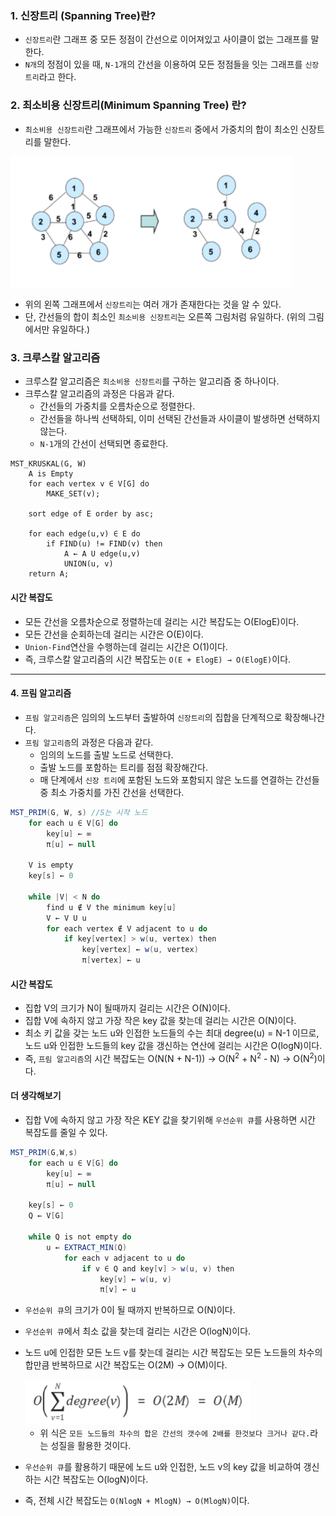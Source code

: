 ### 1. 신장트리 (Spanning Tree)란?

- `신장트리`란 그래프 중 모든 정점이 간선으로 이어져있고 사이클이 없는 그래프를 말한다.
- `N개`의 정점이 있을 때, `N-1`개의 간선을 이용하여 모든 정점들을 잇는 그래프를 `신장트리`라고 한다.



### 2. 최소비용 신장트리(Minimum Spanning Tree) 란?

- `최소비용 신장트리`란 그래프에서 가능한 `신장트리` 중에서 가중치의 합이 최소인 신장트리를 말한다.

<img src="../자료/신장트리.png" style="zoom:80%;" />

- 위의 왼쪽 그래프에서 `신장트리`는 여러 개가 존재한다는 것을 알 수 있다.
- 단, 간선들의 합이 최소인 `최소비용 신장트리`는 오른쪽 그림처럼 유일하다. (위의 그림에서만 유일하다.)



### 3. 크루스칼 알고리즘

- 크루스칼 알고리즘은 `최소비용 신장트리`를 구하는 알고리즘 중 하나이다.
- 크루스칼 알고리즘의 과정은 다음과 같다.
  - 간선들의 가중치를 오름차순으로 정렬한다.
  - 간선들을 하나씩 선택하되, 이미 선택된 간선들과 사이클이 발생하면 선택하지 않는다.
  - `N-1`개의 간선이 선택되면 종료한다.

``` 
MST_KRUSKAL(G, W)
    A is Empty
    for each vertex v ∈ V[G] do
        MAKE_SET(v);

	sort edge of E order by asc;

	for each edge(u,v) ∈ E do
        if FIND(u) != FIND(v) then
        	A ← A U edge(u,v)
        	UNION(u, v)
	return A;
```

#### 시간 복잡도

- 모든 간선을 오름차순으로 정렬하는데 걸리는 시간 복잡도는 O(ElogE)이다.
- 모든 간선을 순회하는데 걸리는 시간은 O(E)이다.
- `Union-Find`연산을 수행하는데 걸리는 시간은 O(1)이다.
- 즉, 크루스칼 알고리즘의 시간 복잡도는 `O(E + ElogE) → O(ElogE)`이다.

---

#### 4. 프림 알고리즘

- `프림 알고리즘`은 임의의 노드부터 출발하여 `신장트리`의 집합을 단계적으로 확장해나간다.
- `프림 알고리즘`의 과정은 다음과 같다.
  - 임의의 노드를 출발 노드로 선택한다.
  - 출발 노드를 포함하는 트리를 점점 확장해간다.
  - 매 단계에서 `신장 트리`에 포함된 노드와 포함되지 않은 노드를 연결하는 간선들 중 최소 가중치를 가진 간선을 선택한다.

```JAVA
MST_PRIM(G, W, s) //S는 시작 노드
    for each u ∈ V[G] do
        key[u] ← ∞
        π[u] ← null
    
    V is empty
	key[s] ← 0
	
    while |V| < N do
        find u ∉ V the minimum key[u]
        V ← V U u
        for each vertex ∉ V adjacent to u do
            if key[vertex] > w(u, vertex) then
                key[vertex] ← w(u, vertex)
                π[vertex] ← u
```



#### 시간 복잡도

- 집합 V의 크기가 N이 될때까지  걸리는 시간은 O(N)이다.
- 집합 V에 속하지 않고 가장 작은 key 값을 찾는데 걸리는 시간은 O(N)이다.
- 최소 키 값을 갖는 노드 u와 인접한 노드들의 수는 최대 degree(u) = N-1 이므로, 노드 u와 인접한 노드들의 key 값을 갱신하는 연산에 걸리는 시간은 O(logN)이다.
- 즉, `프림 알고리즘`의 시간 복잡도는 O(N(N + N-1)) → O(N<SUP>2</SUP> + N<SUP>2</SUP> - N) → O(N<SUP>2</SUP>)이다.



#### 더 생각해보기

- 집합 V에 속하지 않고 가장 작은 KEY 값을 찾기위해 `우선순위 큐`를 사용하면 시간 복잡도를 줄일 수 있다.

```java
MST_PRIM(G,W,s)
    for each u ∈ V[G] do
        key[u] ← ∞
        π[u] ← null
        
	key[s] ← 0
    Q ← V[G]
    
    while Q is not empty do
        u ← EXTRACT_MIN(Q)
        	for each v adjacent to u do
                if v ∈ Q and key[v] > w(u, v) then
                    key[v] ← w(u, v)
                    π[v] ← u
```

- `우선순위 큐`의 크기가 0이 될 때까지 반복하므로 O(N)이다.

- `우선순위 큐`에서 최소 값을 찾는데 걸리는 시간은 O(logN)이다.

- 노드 u에 인접한 모든 노드 v를 찾는데 걸리는 시간 복잡도는 모든 노드들의 차수의 합만큼 반복하므로 시간 복잡도는 O(2M) → O(M)이다.

  <img src="../자료/프림.PNG" style="zoom:80%;" />

  - 위 식은 `모든 노드들의 차수의 합은 간선의 갯수에 2배를 한것보다 크거나 같다.`라는 성질을 활용한 것이다.

- `우선순위 큐`를 활용하기 때문에 노드 u와 인접한, 노드 v의 key 값을 비교하여 갱신하는 시간 복잡도는 O(logN)이다.

- 즉, 전체 시간 복잡도는 `O(NlogN + MlogN) → O(MlogN)`이다.

